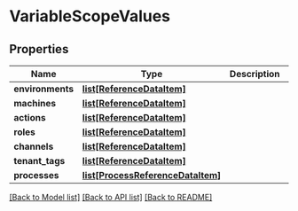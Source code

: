 # VariableScopeValues

## Properties
Name | Type | Description | Notes
------------ | ------------- | ------------- | -------------
**environments** | [**list[ReferenceDataItem]**](ReferenceDataItem.md) |  | [optional] 
**machines** | [**list[ReferenceDataItem]**](ReferenceDataItem.md) |  | [optional] 
**actions** | [**list[ReferenceDataItem]**](ReferenceDataItem.md) |  | [optional] 
**roles** | [**list[ReferenceDataItem]**](ReferenceDataItem.md) |  | [optional] 
**channels** | [**list[ReferenceDataItem]**](ReferenceDataItem.md) |  | [optional] 
**tenant_tags** | [**list[ReferenceDataItem]**](ReferenceDataItem.md) |  | [optional] 
**processes** | [**list[ProcessReferenceDataItem]**](ProcessReferenceDataItem.md) |  | [optional] 

[[Back to Model list]](../README.md#documentation-for-models) [[Back to API list]](../README.md#documentation-for-api-endpoints) [[Back to README]](../README.md)

